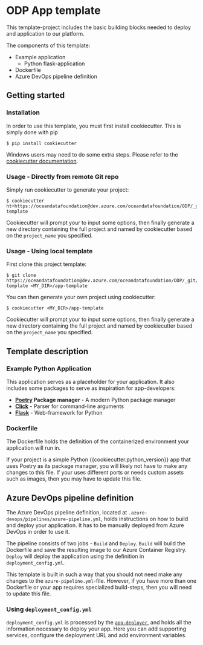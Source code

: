 # ODP App template

This template-project includes the basic building blocks needed to deploy and application to our platform.

The components of this template:

* Example application
    - Python flask-application
* Dockerfile
* Azure DevOps pipeline definition

## Getting started

### Installation

In order to use this template, you must first install cookiecutter. This is simply done with pip

```shell
$ pip install cookiecutter
```

Windows users may need to do some extra steps. Please refer to
the [cookiecutter documentation](https://cookiecutter.readthedocs.io/en/latest/installation.html).

### Usage - Directly from remote Git repo

Simply run cookiecutter to generate your project:

```shell
$ cookiecutter ht+https://oceandatafoundation@dev.azure.com/oceandatafoundation/ODP/_git/app-template
```

Cookiecutter will prompt your to input some options, then finally generate a new directory containing the full project
and named by cookiecutter based on the `project_name` you specified.

### Usage - Using local template

First clone this project template:

```shell
$ git clone https://oceandatafoundation@dev.azure.com/oceandatafoundation/ODP/_git/app-template <MY_DIR>/app-template
```

You can then generate your own project using cookiecutter:

```shell
$ cookiecutter <MY_DIR>/app-template
```

Cookiecutter will prompt your to input some options, then finally generate a new directory containing the full project
and named by cookiecutter based on the `project_name` you specified.


## Template description

### Example Python Application

This application serves as a placeholder for your application. It also includes some packages to serve as inspiration
for app-developers:

* **[Poetry](https://python-poetry.org/) Package manager** - A modern Python package manager
* **[Click](https://click.palletsprojects.com/en/8.0.x/options/#boolean-flags)** - Parser for command-line arguments
* **[Flask](https://flask.palletsprojects.com/en/2.0.x/)** - Web-framework for Python

### Dockerfile

The Dockerfile holds the definition of the containerized environment your application will run in.

If your project is a simple Python {{cookiecutter.python_version}} app that uses Poetry as its package manager, you will
likely not have to make any changes to this file. If your uses different ports or needs custom assets such as images,
then you may have to update this file.

## Azure DevOps pipeline definition

The Azure DevOps pipeline definition, located at `.azure-devops/pipelines/azure-pipeline.yml`, holds instructions on how
to build and deploy your application. It has to be manually deployed from Azure DevOps in order to use it.

The pipeline consists of two jobs - `Build` and `Deploy`. `Build` will build the Dockerfile and save the resulting image
to our Azure Container Registry. `Deploy` will deploy the application using the definition in
`deployment_config.yml`.

This template is built in such a way that you should not need make any changes to the `azure-pipeline.yml`-file.
However, if you have more than one Dockerfile or your app requires specialized build-steps, then you will need to update
this file.

### Using `deployment_config.yml`

`deployment_config.yml` is processed by
the [`app-deployer`](https://dev.azure.com/oceandatafoundation/ODP/_git/app-deployer), and holds all the information
necessary to deploy your app. Here you can add supporting services, configure the deployment URL and add environment
variables.
